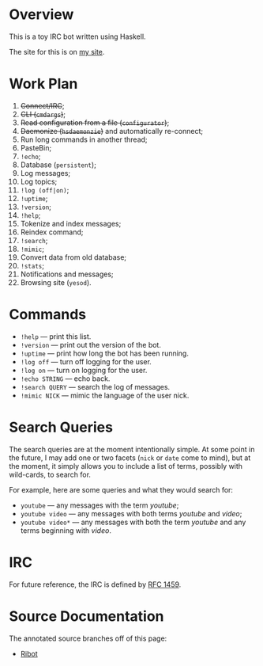
# Overview

This is a toy IRC bot written using Haskell.

The site for this is on [my site](http://www.ericrochester.com/ribot).

# Work Plan

1. <del>Connect/IRC</del>;
1. <del>CLI (`cmdargs`)</del>;
1. <del>Read configuration from a file (`configurator`)</del>;
1. <del>Daemonize (`hsdaemonzie`)</del> and automatically re-connect;
1. Run long commands in another thread;
1. PasteBin;
1. `!echo`;
1. Database (`persistent`);
1. Log messages;
1. Log topics;
1. `!log (off|on)`;
1. `!uptime`;
1. `!version`;
1. `!help`;
1. Tokenize and index messages;
1. Reindex command;
1. `!search`;
1. `!mimic`;
1. Convert data from old database;
1. `!stats`;
1. Notifications and messages;
1. Browsing site (`yesod`).

# Commands

* `!help` — print this list.
* `!version` — print out the version of the bot.
* `!uptime` — print how long the bot has been running.
* `!log off` — turn off logging for the user.
* `!log on` — turn on logging for the user.
* `!echo STRING` — echo back.
* `!search QUERY` — search the log of messages.
* `!mimic NICK` — mimic the language of the user nick.

# Search Queries

The search queries are at the moment intentionally simple. At some point in the
future, I may add one or two facets (`nick` or `date` come to mind), but at the
moment, it simply allows you to include a list of terms, possibly with
wild-cards, to search for.

For example, here are some queries and what they would search for:

* `youtube` — any messages with the term *youtube*;
* `youtube video` — any messages with both terms *youtube* and *video*;
* `youtube video*` — any messages with both the term *youtube* and any terms
  beginning with *video*.

# IRC

For future reference, the IRC is defined by [RFC 1459][spec].

# Source Documentation

The annotated source branches off of this page:

* [Ribot](http://www.ericrochester.com/ribot/docs/)

[spec]: http://tools.ietf.org/html/rfc1459 "RFC 1459"

